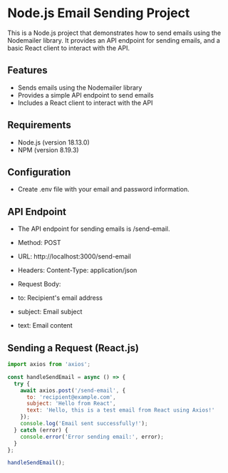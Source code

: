 # Node.js Email Sending Project

This is a Node.js project that demonstrates how to send emails using the Nodemailer library. It provides an API endpoint for sending emails, and a basic React client to interact with the API.

## Features

- Sends emails using the Nodemailer library
- Provides a simple API endpoint to send emails
- Includes a React client to interact with the API

## Requirements

- Node.js (version 18.13.0)
- NPM (version 8.19.3)

## Configuration

- Create .env file with your email and password information.

## API Endpoint

- The API endpoint for sending emails is /send-email.

- Method: POST
- URL: http://localhost:3000/send-email
- Headers: Content-Type: application/json
- Request Body:
- to: Recipient's email address
- subject: Email subject
- text: Email content

## Sending a Request (React.js)
```jsx
import axios from 'axios';

const handleSendEmail = async () => {
  try {
    await axios.post('/send-email', {
      to: 'recipient@example.com',
      subject: 'Hello from React',
      text: 'Hello, this is a test email from React using Axios!'
    });
    console.log('Email sent successfully!');
  } catch (error) {
    console.error('Error sending email:', error);
  }
};

handleSendEmail();
```